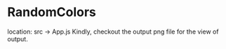 # RandomColors
location:
src -> App.js
Kindly, checkout the output png file for the view of output.
